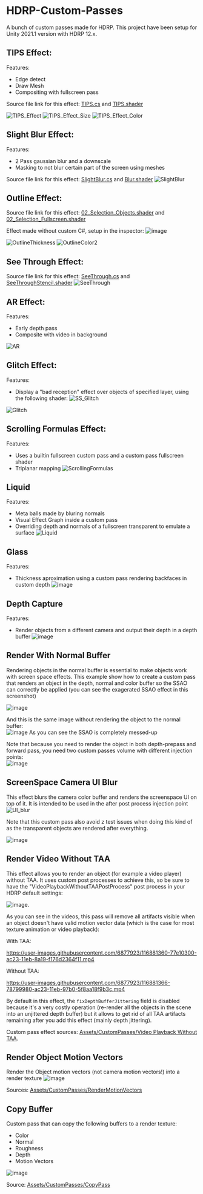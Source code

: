 # HDRP-Custom-Passes
A bunch of custom passes made for HDRP. This project have been setup for Unity 2021.1 version with HDRP 12.x.

## TIPS Effect:

Features:
+ Edge detect
+ Draw Mesh
+ Compositing with fullscreen pass

Source file link for this effect: [TIPS.cs](https://github.com/alelievr/HDRP-Custom-Passes/blob/master/Assets/CustomPasses/TIPS/TIPS.cs) and [TIPS.shader](https://github.com/alelievr/HDRP-Custom-Passes/blob/master/Assets/CustomPasses/TIPS/Resources/TIPS.shader)

![TIPS_Effect](https://user-images.githubusercontent.com/6877923/65622342-c9e09200-dfc5-11e9-9625-02ce78c75b11.gif)
![TIPS_Effect_Size](https://user-images.githubusercontent.com/6877923/65622971-124c7f80-dfc7-11e9-8e5c-9c9069877223.gif)
![TIPS_Effect_Color](https://user-images.githubusercontent.com/6877923/65623107-5b043880-dfc7-11e9-9bcc-426895ca09ba.gif)

## Slight Blur Effect:

Features:
+ 2 Pass gaussian blur and a downscale
+ Masking to not blur certain part of the screen using meshes

Source file link for this effect: [SlightBlur.cs](https://github.com/alelievr/HDRP-Custom-Passes/blob/master/Assets/CustomPasses/Blur/SlightBlur.cs) and [Blur.shader](https://github.com/alelievr/HDRP-Custom-Passes/blob/master/Assets/CustomPasses/Blur/Resources/CompositeBlur.shader)
![SlightBlur](https://user-images.githubusercontent.com/6877923/66118285-47179280-e5d6-11e9-9d92-1e7cc844bf03.gif)

## Outline Effect:

Source file link for this effect: [02_Selection_Objects.shader](https://github.com/alelievr/HDRP-Custom-Passes/blob/master/Assets/CustomPasses/Selection/Shaders/02_Selection_Objects.shader) and [02_Selection_Fullscreen.shader](https://github.com/alelievr/HDRP-Custom-Passes/blob/master/Assets/CustomPasses/Selection/Shaders/02_Selection_Fullscreen.shader)

Effect made without custom C#, setup in the inspector: 
![image](https://user-images.githubusercontent.com/6877923/66144393-0b49f080-e609-11e9-8251-368c8fabe548.png)

![OutlineThickness](https://user-images.githubusercontent.com/6877923/66143724-f02ab100-e607-11e9-9fbf-af639112d17a.gif)
![OutlineColor2](https://user-images.githubusercontent.com/6877923/66144282-d89ff800-e608-11e9-8f57-29604e404916.gif)

## See Through Effect:

Source file link for this effect: [SeeThrough.cs](https://github.com/alelievr/HDRP-Custom-Passes/blob/master/Assets/CustomPasses/SeeThrough/SeeThrough.cs) and [SeeThroughStencil.shader](https://github.com/alelievr/HDRP-Custom-Passes/blob/master/Assets/CustomPasses/SeeThrough/SeeThroughStencil.shader)
![SeeThrough](https://user-images.githubusercontent.com/6877923/87780070-37e49700-c82e-11ea-9d03-d5ce2a4410c6.gif)


## AR Effect:

Features:
+ Early depth pass
+ Composite with video in background

![AR](https://user-images.githubusercontent.com/32760367/66135092-ac30af80-e5f9-11e9-89bf-b534ac1443bc.png)

## Glitch Effect:

Features:
+ Display a "bad reception" effect over objects of specified layer, using the following shader:
![SS_Glitch](https://user-images.githubusercontent.com/32760367/66395699-63ea0680-e9d8-11e9-88d3-d9b2e6f71837.png)

![Glitch](https://user-images.githubusercontent.com/32760367/66395665-4f0d7300-e9d8-11e9-812e-4f913405addc.gif)

## Scrolling Formulas Effect:

Features:
+ Uses a builtin fullscreen custom pass and a custom pass fullscreen shader
+ Triplanar mapping
![ScrollingFormulas](https://user-images.githubusercontent.com/6877923/67881514-eb8ee500-fb40-11e9-9545-b2b71bd44e6e.gif)

## Liquid

Features:
+ Meta balls made by bluring normals
+ Visual Effect Graph inside a custom pass
+ Overriding depth and normals of a fullscreen transparent to emulate a surface
![Liquid](https://user-images.githubusercontent.com/6877923/68505769-57233180-0268-11ea-9137-6983e859d214.gif)

## Glass

Features:
+ Thickness aproximation using a custom pass rendering backfaces in custom depth
![image](https://user-images.githubusercontent.com/32760367/68871276-76a0db00-06fc-11ea-9f97-db4c7b98dac1.png)

## Depth Capture

Features:
+ Render objects from a different camera and output their depth in a depth buffer
![image](https://user-images.githubusercontent.com/6877923/69529388-7dd3ae80-0f70-11ea-97f9-95a60acedd8d.png)

## Render With Normal Buffer

Rendering objects in the normal buffer is essential to make objects work with screen space effects. This example show how to create a custom pass that renders an object in the depth, normal and color buffer so the SSAO can correctly be applied (you can see the exagerated SSAO effect in this screenshot)

![image](https://user-images.githubusercontent.com/6877923/94256977-e857d100-ff2a-11ea-84b9-79ff5c26c76b.png)

And this is the same image without rendering the object to the normal buffer:  
![image](https://user-images.githubusercontent.com/6877923/94257125-1b9a6000-ff2b-11ea-98d4-a592798a075b.png)
As you can see the SSAO is completely messed-up


Note that because you need to render the object in both depth-prepass and forward pass, you need two custom passes volume with different injection points:  
![image](https://user-images.githubusercontent.com/6877923/94257371-7cc23380-ff2b-11ea-8da8-895911a23103.png)

## ScreenSpace Camera UI Blur

This effect blurs the camera color buffer and renders the screenspace UI on top of it. It is intended to be used in the after post process injection point
![UI_blur](https://user-images.githubusercontent.com/6877923/99794633-c04fad00-2b2a-11eb-8cef-7f253599d5cb.gif)

Note that this custom pass also avoid z test issues when doing this kind of as the transparent objects are rendered after everything.

![image](https://user-images.githubusercontent.com/6877923/99796085-29382480-2b2d-11eb-89b8-73c1cd16af48.png)


## Render Video Without TAA

This effect allows you to render an object (for example a video player) without TAA. It uses custom post processes to achieve this, so be sure to have the "VideoPlaybackWithoutTAAPostProcess" post process in your HDRP default settings:

![image](https://user-images.githubusercontent.com/6877923/116881655-d1493200-ac23-11eb-9590-47e9a110f20e.png).

As you can see in the videos, this pass will remove all artifacts visible when an object doesn't have valid motion vector data (which is the case for most texture animation or video playback):

With TAA:

https://user-images.githubusercontent.com/6877923/116881360-77e10300-ac23-11eb-8a19-f176d2364f11.mp4

Without TAA:

https://user-images.githubusercontent.com/6877923/116881366-78799980-ac23-11eb-97b0-5f8aa18f9b3c.mp4

By default in this effect, the `fixDepthBufferJittering` field is disabled because it's a very costly operation (re-render all the objects in the scene into an unjittered depth buffer) but it allows to get rid of all TAA artifacts remaining after you add this effect (mainly depth jittering).

Custom pass effect sources: [Assets/CustomPasses/Video Playback Without TAA](https://github.com/alelievr/HDRP-Custom-Passes/tree/master/Assets/CustomPasses/Video%20Playback%20Without%20TAA).

## Render Object Motion Vectors

Render the Object motion vectors (not camera motion vectors!) into a render texture
![image](https://user-images.githubusercontent.com/6877923/116994966-c05af800-acd9-11eb-8534-f582600047d2.png)

Sources: [Assets/CustomPasses/RenderMotionVectors](https://github.com/alelievr/HDRP-Custom-Passes/tree/master/Assets/CustomPasses/RenderMotionVectors)

## Copy Buffer

Custom pass that can copy the following buffers to a render texture:
- Color
- Normal
- Roughness
- Depth
- Motion Vectors

![image](https://user-images.githubusercontent.com/6877923/124479199-524cb300-dda6-11eb-8525-9d009617327f.png)

Source: [Assets/CustomPasses/CopyPass](https://github.com/alelievr/HDRP-Custom-Passes/tree/master/Assets/CustomPasses/CopyPass)
